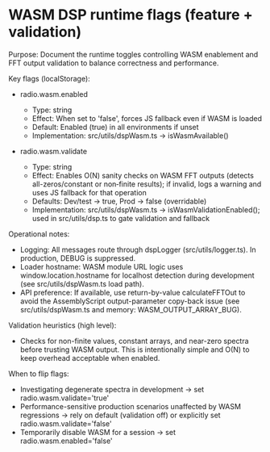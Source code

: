 # WASM DSP runtime flags (feature + validation)

Purpose: Document the runtime toggles controlling WASM enablement and FFT output validation to balance correctness and performance.

Key flags (localStorage):

- radio.wasm.enabled
  - Type: string
  - Effect: When set to 'false', forces JS fallback even if WASM is loaded
  - Default: Enabled (true) in all environments if unset
  - Implementation: src/utils/dspWasm.ts → isWasmAvailable()

- radio.wasm.validate
  - Type: string
  - Effect: Enables O(N) sanity checks on WASM FFT outputs (detects all-zeros/constant or non‑finite results); if invalid, logs a warning and uses JS fallback for that operation
  - Defaults: Dev/test → true, Prod → false (overridable)
  - Implementation: src/utils/dspWasm.ts → isWasmValidationEnabled(); used in src/utils/dsp.ts to gate validation and fallback

Operational notes:

- Logging: All messages route through dspLogger (src/utils/logger.ts). In production, DEBUG is suppressed.
- Loader hostname: WASM module URL logic uses window.location.hostname for localhost detection during development (see src/utils/dspWasm.ts load path).
- API preference: If available, use return-by-value calculateFFTOut to avoid the AssemblyScript output-parameter copy-back issue (see src/utils/dspWasm.ts and memory: WASM_OUTPUT_ARRAY_BUG).

Validation heuristics (high level):

- Checks for non-finite values, constant arrays, and near-zero spectra before trusting WASM output. This is intentionally simple and O(N) to keep overhead acceptable when enabled.

When to flip flags:

- Investigating degenerate spectra in development → set radio.wasm.validate='true'
- Performance-sensitive production scenarios unaffected by WASM regressions → rely on default (validation off) or explicitly set radio.wasm.validate='false'
- Temporarily disable WASM for a session → set radio.wasm.enabled='false'
